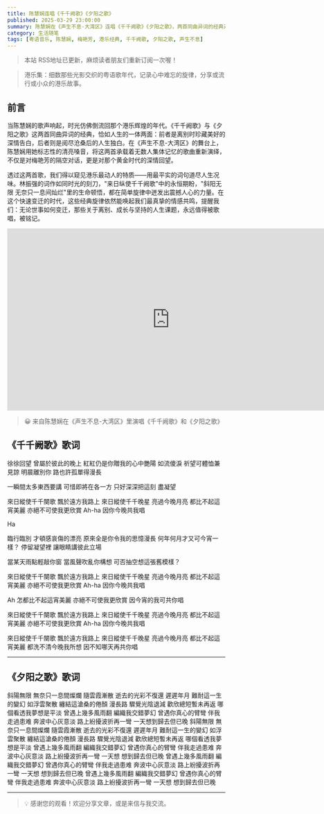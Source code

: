 ```yaml
---
title: 陈慧娴连唱《千千阙歌》《夕阳之歌》
published: 2025-03-29 23:00:00
summary: 陈慧娴在《声生不息-大湾区》连唱《千千阙歌》《夕阳之歌》，两首同曲异词的经典对话，致敬梅艳芳与港乐黄金时代
category: 生活随笔
tags: [粤语音乐, 陈慧娴, 梅艳芳, 港乐经典, 千千阙歌, 夕阳之歌, 声生不息]
---
```


> 本站 RSS地址已更新，麻烦读者朋友们重新订阅一次喔！

> 港乐集：细数那些光影交织的粤语歌年代，记录心中难忘的旋律，分享或流行或小众的港乐故事。

## 前言

当陈慧娴的歌声响起，时光仿佛倒流回那个港乐辉煌的年代。《千千阙歌》与《夕阳之歌》这两首同曲异词的经典，恰如人生的一体两面：前者是离别时珍藏美好的深情告白，后者则是阅尽沧桑后的人生独白。在《声生不息-大湾区》的舞台上，陈慧娴用她标志性的清亮嗓音，将这两首承载着无数人集体记忆的歌曲重新演绎，不仅是对梅艳芳的隔空对话，更是对那个黄金时代的深情回望。

透过这两首歌，我们得以窥见港乐最动人的特质——用最平实的词句道尽人生况味。林振强的词作如同时光的刻刀，"来日纵使千千阙歌"中的永恒期盼，"斜阳无限 无奈只一息间灿烂"里的生命顿悟，都在简单旋律中迸发出震撼人心的力量。在这个快速变迁的时代，这些经典旋律依然能唤起我们最真挚的情感共鸣，提醒我们：无论世事如何变迁，那些关于离别、成长与坚持的人生课题，永远值得被歌唱，被铭记。

<iframe width="750" height="420" src="https://www.youtube.com/embed/a1DM7auyFmc?si=L6o3ekpEAyNtj66d&amp;controls=0" title="YouTube video player" frameborder="0" allow="accelerometer; autoplay; clipboard-write; encrypted-media; gyroscope; picture-in-picture; web-share" referrerpolicy="strict-origin-when-cross-origin" allowfullscreen></iframe>

> 😀 来自陈慧娴在《声生不息-大湾区》里演唱《千千阙歌》和《夕阳之歌》

## 《千千阙歌》歌词

徐徐回望 曾屬於彼此的晚上
紅紅仍是你贈我的心中艷陽
如流傻淚 祈望可體恤兼見諒
明晨離別你 路也許孤單得漫長

一瞬間太多東西要講
可惜即將在各一方
只好深深把這刻 盡凝望

來日縱使千千闋歌 飄於遠方我路上
來日縱使千千晚星 亮過今晚月亮
都比不起這宵美麗 亦絕不可使我更欣賞
Ah-ha 因你今晚共我唱

Ha

臨行臨別 才頓感哀傷的漂亮
原來全是你令我的思憶漫長
何年何月才又可今宵一樣？
停留凝望裡 讓眼睛講彼此立場

當某天雨點輕敲你窗
當風聲吹亂你構想
可否抽空想這張舊模樣？

來日縱使千千闋歌 飄於遠方我路上
來日縱使千千晚星 亮過今晚月亮
都比不起這宵美麗 亦絕不可使我更欣賞
Ah-ha 因你今晚共我唱

Ah 怎都比不起這宵美麗
亦絕不可使我更欣賞
因今宵的我可共你唱

來日縱使千千闋歌 飄於遠方我路上
來日縱使千千晚星 亮過今晚月亮
都比不起這宵美麗 亦絕不可使我更欣賞
Ah-ha 因你今晚共我唱

來日縱使千千闋歌 飄於遠方我路上
來日縱使千千晚星 亮過今晚月亮
都比不起這宵美麗 都洗不清今晚我所想
因不知哪天再共你唱

---

## 《夕阳之歌》歌词

斜陽無限 無奈只一息間燦爛
隨雲霞漸散 逝去的光彩不復還
遲遲年月 難耐這一生的變幻
如浮雲聚散 纏結這滄桑的倦顏
漫長路 驟覺光陰退減
歡欣總短暫未再返
哪個看透我夢想是平淡
曾遇上幾多風雨翻
編織我交錯夢幻
曾遇你真心的臂彎
伴我走過患难
奔波中心灰意淡
路上紛擾波折再一彎
一天想到歸去但已晚
斜陽無限 無奈只一息間燦爛
隨雲霞漸散 逝去的光彩不復還
遲遲年月 難耐這一生的變幻
如浮雲聚散 纏結這滄桑的倦顏
漫長路 驟覺光陰退減
歡欣總短暫未再返
哪個看透我夢想是平淡
曾遇上幾多風雨翻
編織我交錯夢幻
曾遇你真心的臂彎
伴我走過患难
奔波中心灰意淡
路上紛擾波折再一彎
一天想 想到歸去但已晚
曾遇上幾多風雨翻
編織我交錯夢幻
曾遇你真心的臂彎
伴我走過患难
奔波中心灰意淡
路上紛擾波折再一彎
一天想 想到歸去但已晚
曾遇上幾多風雨翻
編織我交錯夢幻
曾遇你真心的臂彎
伴我走過患难
奔波中心灰意淡
路上紛擾波折再一彎
一天想 想到歸去但已晚

---

> 💡 感谢您的观看！欢迎分享文章，或是来信与我交流。
